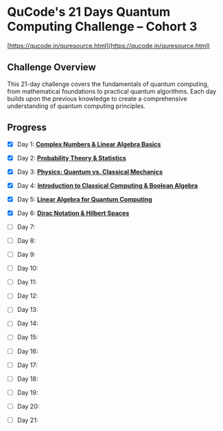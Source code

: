 # QuCode's 21 Days Quantum Computing Challenge – Cohort 3
[https://qucode.in/quresource.html](https://qucode.in/quresource.html)

## Challenge Overview
This 21-day challenge covers the fundamentals of quantum computing, from mathematical foundations to practical quantum algorithms. Each day builds upon the previous knowledge to create a comprehensive understanding of quantum computing principles.

## Progress
- [x] Day 1: **[Complex Numbers & Linear Algebra Basics](day1-complex-numbers-linear-algebra.md)**
- [x] Day 2: **[Probability Theory & Statistics](day2-probability-theory-statistics.md)**
- [x] Day 3: **[Physics: Quantum vs. Classical Mechanics](day3-quantum-vs-classical-mechanics.md)**
- [x] Day 4: **[Introduction to Classical Computing & Boolean Algebra](day4-classical-computing-boolean-algebra.md)** 
- [x] Day 5: **[Linear Algebra for Quantum Computing](day5-linear-algebra-quantum-computing.md)** 
- [x] Day 6: **[Dirac Notation & Hilbert Spaces](day6-dirac-notation-hilbert-spaces.md)** 
- [ ] Day 7: 
- [ ] Day 8: 
- [ ] Day 9: 
- [ ] Day 10: 
- [ ] Day 11: 
- [ ] Day 12: 
- [ ] Day 13: 
- [ ] Day 14: 
- [ ] Day 15: 
- [ ] Day 16: 
- [ ] Day 17: 
- [ ] Day 18: 
- [ ] Day 19: 
- [ ] Day 20: 
- [ ] Day 21: 


